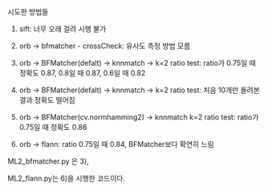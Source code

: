 시도한 방법들

1) sift: 너무 오래 걸려 시행 불가

2) orb -> bfmatcher - crossCheck: 유사도 측정 방법 모름

3) orb -> BFMatcher(defalt) -> knnmatch -> k=2 ratio test: ratio가 0.75일 때 정확도 0.87, 0.8일 때 0.87, 0.6일 때 0.82

4) orb -> BFMatcher(defalt) -> knnmatch -> k=2 ratio test: 처음 10개만 돌려본 결과 정확도 떨어짐

5) orb -> BFMatcher(cv.normhamming2) -> knnmatch k=2 ratio test: ratio가 0.75일 때 정확도 0.86

6) orb -> flann: ratio 0.75일 때 0.84, BFMatcher보다 확연히 느림

ML2_bfmatcher.py 은 3), 

ML2_flann.py는 6)을 시행한 코드이다.

